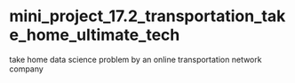 # mini_project_17.2_transportation_take_home_ultimate_tech
 take home data science problem by an online transportation network company 
